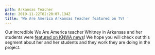 ```yaml
---
path: Arkansas Teacher
date: 2019-11-22T02:20:07.134Z
title: 'We Are America Arkansas Teacher featured on TV! '
---
```

Our incredible We Are America teacher Whitney in Arkansas and her students were [featured on KNWA news](https://www.nwahomepage.com/news/knwa/local-school-participate-in-national-project-we-are-america/)! We hope you will check out this segment about her and her students and they work they are doing in the project.
